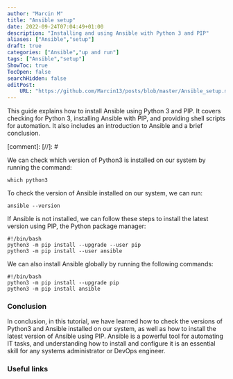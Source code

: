 ```yaml
---
author: "Marcin M"
title: "Ansible setup"
date: 2022-09-24T07:04:49+01:00
description: "Installing and using Ansible with Python 3 and PIP"
aliases: ["Ansible","setup"]
draft: true
categories: ["Ansible","up and run"]
tags: ["Ansible","setup"]
ShowToc: true
TocOpen: false
searchHidden: false
editPost:
    URL: "https://github.com/Marcin13/posts/blob/master/Ansible_setup.md"
---
```

This guide explains how to install Ansible using Python 3 and PIP. It covers checking for Python 3, installing Ansible with PIP, and providing shell scripts for automation. It also includes an introduction to Ansible and a brief conclusion.

[comment]:
[//]: #

We can check which version of Python3 is installed on our system by running the command:

```shell
which python3
```

To check the version of Ansible installed on our system, we can run:

```shell
ansible --version
```

If Ansible is not installed, we can follow these steps to install the latest version using PIP, the Python package manager:

```shell
#!/bin/bash
python3 -m pip install --upgrade --user pip
python3 -m pip install --user ansible
```

We can also install Ansible globally by running the following commands:

```shell
#!/bin/bash
python3 -m pip install --upgrade pip
python3 -m pip install ansible
```

### Conclusion

In conclusion, in this tutorial, we have learned how to check the versions of Python3 and Ansible installed on our system,
as well as how to install the latest version of Ansible using PIP. Ansible is a powerful tool for automating IT tasks,
and understanding how to install and configure it is an essential skill for any systems administrator or DevOps engineer.

### Useful links
